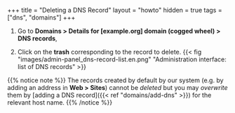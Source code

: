 +++
title = "Deleting a DNS Record"
layout = "howto"
hidden = true
tags = ["dns", "domains"]
+++

1.  Go to **Domains > Details for [example.org] domain (cogged wheel) > DNS records**,

2.  Click on the **trash** corresponding to the record to delete.
    {{< fig "images/admin-panel_dns-record-list.en.png" "Administration interface: list of DNS records" >}}

{{% notice note %}}
The records created by default by our system (e.g. by adding an address in **Web > Sites**) cannot be *deleted* but you may *overwrite* them by [adding a DNS record]({{< ref "domains/add-dns" >}}) for the relevant host name.
{{% /notice %}}
